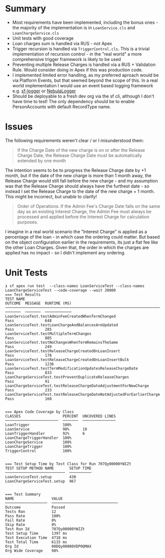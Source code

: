 # Summary

* Most requirements have been implemented, including the bonus ones - the majority of the implementation is in `LoanService.cls` and `LoanChargeService.cls`
* Unit tests with good coverage
* Loan charges sum is handled via RUS - not Apex
* Trigger recursion is handled via `TriggerControl.cls`. This is a trivial implementation of recursion control - in the "real world" a more comprehensive trigger framework is likely to be used
* Preventing multiple Release Charges is handled via a RUS + Validation Rule. Would consider doing in Apex if this was production code.
* I implemented limited error handling, as my preferred aproach would be via Platform Events, but that seemed beyond the scope of this. In a real world implementation I would use an event based logging framework e.g. [sf-logger](https://github.com/tomcarman/sf-logger) or [NebulaLogger](https://github.com/jongpie/NebulaLogger)
* Should be deployable to a fresh dev org via the sf cli, although I don't have time to test! The only dependency should be to enable PersonAccounts with default RecordType name.

# Issues

The following requirements weren't clear / or I misunderstood them:

> If the Charge Date of the new charge is on or after the Release Charge Date, the Release Charge Date must be automatically extended by one month

The intention seems to be to progress the Release Charge date by +1 month, but if the date of the new charge is more than 1 month away, the Release Charge would still fall before the new charge - and my assumption was that the Release Charge should always have the furthest date - so instead I set the Release Charge to the date of the new charge + 1 month. This might be incorrect, but unable to clarify!

> Order of Operations: If the Admin Fee's Charge Date falls on the same day as an existing Interest Charge, the Admin Fee must always be processed and applied before the Interest Charge for calculation purposes.

I imagine in a real world scenario the "Interest Charge" is applied as a percentage of the loan - in which case the ordering could matter. But based on the object configuration earlier in the requirements, its just a flat fee like the other Loan Charges. Given that, the order in which the charges are applied has no impact - so I didn't implement any ordering.


# Unit Tests

```
❯ sf apex run test  --class-names LoanServiceTest --class-names LoanChargeServiceTest --code-coverage --wait 20000
=== Test Results
TEST NAME                                                               OUTCOME  MESSAGE  RUNTIME (MS)
──────────────────────────────────────────────────────────────────────  ───────  ───────  ────────────
LoanServiceTest.testAdminFeeCreatedWhenTermChanged                      Pass              648
LoanServiceTest.testLoanChargeAndBalancesAreUpdated                     Pass              285
LoanServiceTest.testMultipleTermChanges                                 Pass              805
LoanServiceTest.testNoChangesWhenTermRemainsTheSame                     Pass              249
LoanServiceTest.testReleaseChargeCreatedOnLoanInsert                    Pass              178
LoanServiceTest.testReleaseChargeCreatedOnLoanInsertBulk                Pass              1236
LoanServiceTest.testTermModificationUpdatesReleaseChargeDate            Pass              833
LoanChargeServiceTest.testPreventDuplicateReleaseCharges                Pass              91
LoanChargeServiceTest.testReleaseChargeDateAdjustmentForNewCharge       Pass              233
LoanChargeServiceTest.testReleaseChargeDateNotAdjustedForEarlierCharge  Pass              160


=== Apex Code Coverage by Class
CLASSES                   PERCENT  UNCOVERED LINES
────────────────────────  ───────  ───────────────
LoanTrigger               100%
LoanService               98%      10
LoanTriggerHandler        92%      6
LoanChargeTriggerHandler  100%
LoanChargeService         100%
LoanChargeTrigger         100%
TriggerControl            100%


=== Test Setup Time by Test Class for Run 707Qy00000YWIZt
TEST SETUP METHOD NAME       SETUP TIME
───────────────────────────  ──────────
LoanServiceTest.setup        430
LoanChargeServiceTest.setup  967


=== Test Summary
NAME                 VALUE
───────────────────  ──────────────────────────────
Outcome              Passed
Tests Ran            12
Pass Rate            100%
Fail Rate            0%
Skip Rate            0%
Test Run Id          707Qy00000YWIZt
Test Setup Time      1397 ms
Test Execution Time  4718 ms
Test Total Time      6115 ms
Org Id               00DQy00000VDP0QMAX
Org Wide Coverage    98%
```
